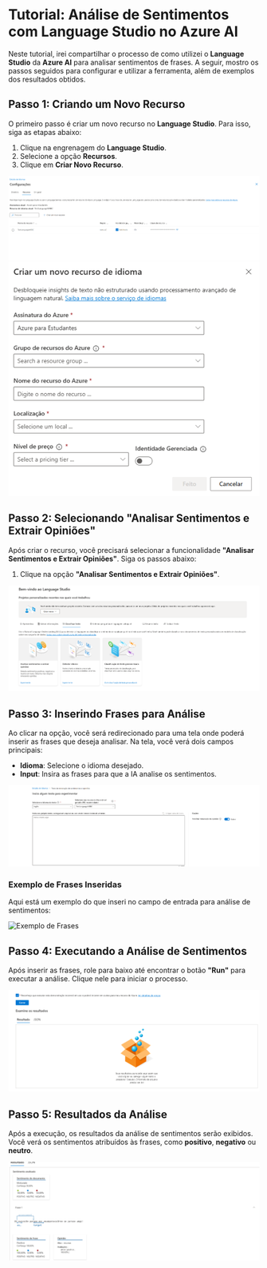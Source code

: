 # Tutorial: Análise de Sentimentos com Language Studio no Azure AI

Neste tutorial, irei compartilhar o processo de como utilizei o **Language Studio** da **Azure AI** para analisar sentimentos de frases. A seguir, mostro os passos seguidos para configurar e utilizar a ferramenta, além de exemplos dos resultados obtidos.

## Passo 1: Criando um Novo Recurso

O primeiro passo é criar um novo recurso no **Language Studio**. Para isso, siga as etapas abaixo:

1. Clique na engrenagem do **Language Studio**.
2. Selecione a opção **Recursos**.
3. Clique em **Criar Novo Recurso**.

![Passo 1.1 - Criar Recurso](passo1.1.png)
![Passo 1.2 - Criar Recurso](passo1.2.png)

## Passo 2: Selecionando "Analisar Sentimentos e Extrair Opiniões"

Após criar o recurso, você precisará selecionar a funcionalidade **"Analisar Sentimentos e Extrair Opiniões"**. Siga os passos abaixo:

1. Clique na opção **"Analisar Sentimentos e Extrair Opiniões"**.

![Passo 2.1 - Selecionar Opção](passo2.1.png)


## Passo 3: Inserindo Frases para Análise

Ao clicar na opção, você será redirecionado para uma tela onde poderá inserir as frases que deseja analisar. Na tela, você verá dois campos principais:

- **Idioma**: Selecione o idioma desejado.
- **Input**: Insira as frases para que a IA analise os sentimentos.

![Passo 3 - Selecionar Opção](passo2.2.png)

### Exemplo de Frases Inseridas

Aqui está um exemplo do que inseri no campo de entrada para análise de sentimentos:

![Exemplo de Frases](exeplos.png)

## Passo 4: Executando a Análise de Sentimentos

Após inserir as frases, role para baixo até encontrar o botão **"Run"** para executar a análise. Clique nele para iniciar o processo.

![Botão Run](passo3.png)

## Passo 5: Resultados da Análise

Após a execução, os resultados da análise de sentimentos serão exibidos. Você verá os sentimentos atribuídos às frases, como **positivo**, **negativo** ou **neutro**.

![Resultados da Análise](exemplo2.png)
